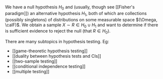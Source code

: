 We have a null hypothesis $H_0$ and (usually, though see [[Fisher's paradigm]]) an alternative hypothesis $H_1$, both of which are collections (possibly singletons) of distributions on some measurable space $(\Omega, \calF)$. We obtain a sample $X\sim R \in H_0\cup H_1$ and want to determine if there is sufficient evidence to reject the null (that $R\in H_0$). 

There are many subtopics in hypothesis testing. Eg:  
- [[game-theoretic hypothesis testing]] 
- [[duality between hypothesis tests and CIs]]
- [[two-sample testing]]
- [[conditional independence testing]]
- [[multiple testing]]